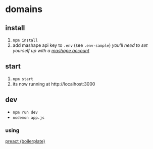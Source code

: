# domains

## install

1. `npm install`
2. add mashape api key to `.env` (see `.env-sample`) _you'll need to set yourself up with a [mashape account](https://market.mashape.com/domainr/domain)_

## start

1. `npm start`
2. its now running at http://localhost:3000

## dev

+ `npm run dev`
+ `nodemon app.js`

### using

[preact (boilerplate)](https://github.com/developit/preact-boilerplate)

